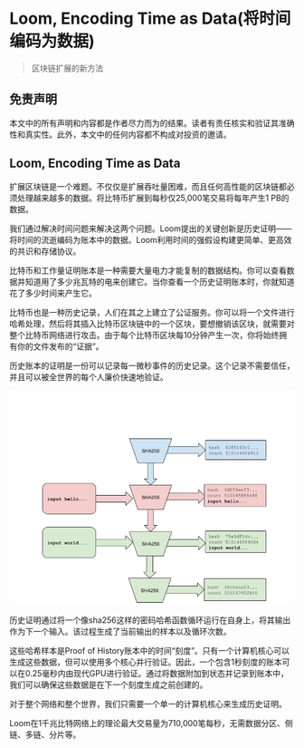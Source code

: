 # Loom, Encoding Time as Data(将时间编码为数据)


> 区块链扩展的新方法

## 免责声明

本文中的所有声明和内容都是作者尽力而为的结果。读者有责任核实和验证其准确性和真实性。此外，本文中的任何内容都不构成对投资的邀请。

## Loom, Encoding Time as Data

扩展区块链是一个难题。不仅仅是扩展吞吐量困难，而且任何高性能的区块链都必须处理越来越多的数据。将比特币扩展到每秒仅25,000笔交易将每年产生1 PB的数据。

我们通过解决时间问题来解决这两个问题。Loom提出的关键创新是历史证明——将时间的流逝编码为账本中的数据。Loom利用时间的强假设构建更简单、更高效的共识和存储协议。

比特币和工作量证明账本是一种需要大量电力才能复制的数据结构。你可以查看数据并知道用了多少兆瓦特的电来创建它。当你查看一个历史证明账本时，你就知道花了多少时间来产生它。

比特币也是一种历史记录，人们在其之上建立了公证服务。你可以将一个文件进行哈希处理，然后将其插入比特币区块链中的一个区块，要想撤销该区块，就需要对整个比特币网络进行攻击。由于每个比特币区块每10分钟产生一次，你将始终拥有你的文件发布的“证据”。

历史账本的证明是一份可以记录每一微秒事件的历史记录。这个记录不需要信任，并且可以被全世界的每个人廉价快速地验证。

![](./img/poh.webp)

历史证明通过将一个像sha256这样的密码哈希函数循环运行在自身上，将其输出作为下一个输入。该过程生成了当前输出的样本以及循环次数。

这些哈希样本是Proof of History账本中的时间“刻度”。只有一个计算机核心可以生成这些数据，但可以使用多个核心并行验证。因此，一个包含1秒刻度的账本可以在0.25毫秒内由现代GPU进行验证。通过将数据附加到状态并记录到账本中，我们可以确保这些数据是在下一个刻度生成之前创建的。

对于整个网络和整个世界，我们只需要一个单一的计算机核心来生成历史证明。

Loom在1千兆比特网络上的理论最大交易量为710,000笔每秒，无需数据分区、侧链、多链、分片等。
